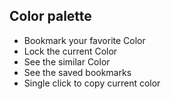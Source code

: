 ## Color palette

* Bookmark your favorite Color
* Lock the current Color
* See the similar Color 
* See the saved bookmarks 
* Single click to copy current color
